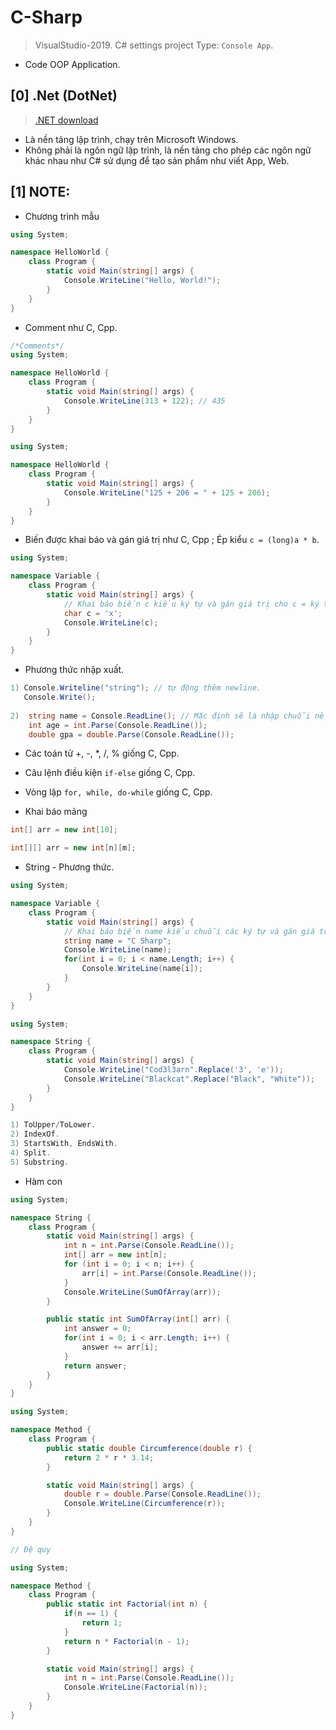 # C-Sharp

> VisualStudio-2019. C# settings project Type: `Console App`.
- Code OOP Application.

## [0] .Net (DotNet)

>[.NET download](https://dotnet.microsoft.com/en-us/download)

- Là nền tảng lập trình, chạy trên Microsoft Windows.
- Không phải là ngôn ngữ lập trình, là nền tảng cho phép các ngôn ngữ khác nhau như C# sử dụng để tạo sản phẩm như viết App, Web.

## [1] NOTE:

- Chương trình mẫu

```C#
using System;

namespace HelloWorld {
    class Program {
        static void Main(string[] args) {
            Console.WriteLine("Hello, World!");
        }
    }
}
```

- Comment như C, Cpp.

```C#
/*Comments*/
using System;

namespace HelloWorld {
    class Program {
        static void Main(string[] args) {
            Console.WriteLine(313 + 122); // 435
        }
    }
}

using System;

namespace HelloWorld {
    class Program {
        static void Main(string[] args) {
            Console.WriteLine("125 + 206 = " + 125 + 206);
        }
    }
}
```

- Biến được khai báo và gán giá trị như C, Cpp ; Ép kiểu `c = (long)a * b`.

```C#
using System;

namespace Variable {
    class Program {
        static void Main(string[] args) {
            // Khai báo biến c kiểu ký tự và gán giá trị cho c = ký tự 'x'
            char c = 'x';
            Console.WriteLine(c);
        }
    }
}
```

- Phương thức nhập xuất.

```C#
1) Console.Writeline("string"); // tự động thêm newline.
   Console.Write();
   
2)  string name = Console.ReadLine(); // Mặc định sẽ là nhập chuỗi nếu nhập các kiểu dữ liệu khác cần `<Kiểu dữ liệu>.Parse(Console.ReadLine())`.
    int age = int.Parse(Console.ReadLine());
    double gpa = double.Parse(Console.ReadLine());
```

- Các toán tử +, -, *, /, % giống C, Cpp.

- Câu lệnh điều kiện `if-else` giống C, Cpp.

- Vòng lặp `for, while, do-while` giống C, Cpp.

- Khai báo mảng

```C#
int[] arr = new int[10];

int[][] arr = new int[n][m];
```

- String - Phương thức.

```C#
using System;

namespace Variable {
    class Program {
        static void Main(string[] args) {
            // Khai báo biến name kiểu chuỗi các ký tự và gán giá trị cho name = "Codelearn"
            string name = "C Sharp";
            Console.WriteLine(name);
            for(int i = 0; i < name.Length; i++) {
				Console.WriteLine(name[i]);
			}
        }
    }
}
```

```C#
using System;

namespace String {
    class Program {
        static void Main(string[] args) {
            Console.WriteLine("Cod3l3arn".Replace('3', 'e'));
            Console.WriteLine("Blackcat".Replace("Black", "White"));
        }
    }
}

1) ToUpper/ToLower.
2) IndexOf.
3) StartsWith, EndsWith. 
4) Split.
5) Substring.
```

- Hàm con 

```C#
using System;

namespace String {
    class Program {
        static void Main(string[] args) {
            int n = int.Parse(Console.ReadLine());
            int[] arr = new int[n];
            for (int i = 0; i < n; i++) {
                arr[i] = int.Parse(Console.ReadLine());
            }
            Console.WriteLine(SumOfArray(arr));
        }

        public static int SumOfArray(int[] arr) {
            int answer = 0;
            for(int i = 0; i < arr.Length; i++) {
                answer += arr[i];
            }
            return answer;
	    }
    }
}
```

```C#
using System;

namespace Method {
    class Program {
        public static double Circumference(double r) {
            return 2 * r * 3.14;
        }

        static void Main(string[] args) {
            double r = double.Parse(Console.ReadLine());
            Console.WriteLine(Circumference(r));
        }
    }
}
```

```C#
// Đệ quy

using System;

namespace Method {
    class Program {
        public static int Factorial(int n) {
            if(n == 1) {
                return 1;
            }
            return n * Factorial(n - 1);
        }

        static void Main(string[] args) {
            int n = int.Parse(Console.ReadLine());
            Console.WriteLine(Factorial(n));
        }
    }
}
```



